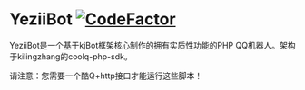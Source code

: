 # YeziiBot [![CodeFactor](https://www.codefactor.io/repository/github/lovelya72/yeziibot/badge)](https://www.codefactor.io/repository/github/lovelya72/yeziibot) 

YeziiBot是一个基于kjBot框架核心制作的拥有实质性功能的PHP QQ机器人。架构于kilingzhang的coolq-php-sdk。

请注意：您需要一个酷Q+http接口才能运行这些脚本！

